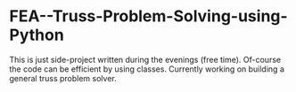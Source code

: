 # FEA--Truss-Problem-Solving-using-Python

This is just side-project written during the evenings (free time).
Of-course the code can be efficient by using classes. 
Currently working on building a general truss problem solver.
